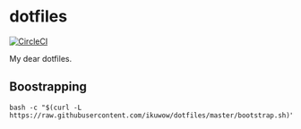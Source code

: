 # dotfiles

[![CircleCI](https://circleci.com/gh/ikuwow/dotfiles.svg?style=svg)](https://circleci.com/gh/ikuwow/dotfiles)

My dear dotfiles.

## Boostrapping

```
bash -c "$(curl -L https://raw.githubusercontent.com/ikuwow/dotfiles/master/bootstrap.sh)"
```
